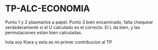 # TP-ALC-ECONOMIA

Punto 1 y 2 plasmarlos a papel. Punto 3 bien encaminado, falta chequear verdaderamente si el U calculado es el correcto. El L da bien, y las permutaciones estan bien calculadas. 

 hola soy Kiara y esta es mi primer contribucion al TP

